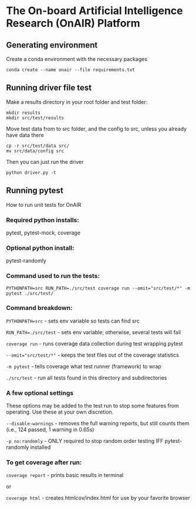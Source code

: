 # The On-board Artificial Intelligence Research (OnAIR) Platform

## Generating environment

Create a conda environment with the necessary packages

    conda create --name onair --file requirements.txt

## Running driver file test

Make a results directory in your root folder and test folder:

    mkdir results
    mkdir src/test/results

Move test data from to src folder, and the config to src, unless you already have data there

    cp -r src/test/data src/
    mv src/data/config src

Then you can just run the driver

    python driver.py -t

## Running pytest
How to run unit tests for OnAIR

### Required python installs:
pytest,
pytest-mock,
coverage

### Optional python install:
pytest-randomly

### Command used to run the tests:
```
PYTHONPATH=src RUN_PATH=./src/test coverage run --omit="src/test/*" -m pytest ./src/test/
```

### Command breakdown:

`PYTHONPATH=src` - sets env variable so tests can find src

`RUN_PATH=./src/test` - sets env variable; otherwise, several tests will fail

`coverage run` - runs coverage data collection during test wrapping pytest

`--omit="src/test/*"` - keeps the test files out of the coverage statistics

`-m pytest` - tells coverage what test runner (framework) to wrap

`./src/test` - run all tests found in this directory and subdirectories

### A few optional settings
These options may be added to the test run to stop some features from operating. Use these at your own discretion.

`--disable-warnings` - removes the full warning reports, but still counts them (i.e., 124 passed, 1 warning in 0.65s)

`-p no:randomly` - ONLY required to stop random order testing IFF pytest-randomly installed

### To get coverage after run:

`coverage report` - prints basic results in terminal

or

`coverage html` - creates htmlcov/index.html for use by your favorite browser
